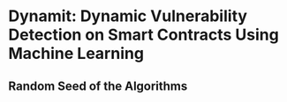 # Dynamit: Dynamic Vulnerability Detection on Smart Contracts Using Machine Learning


## Random Seed of the Algorithms
